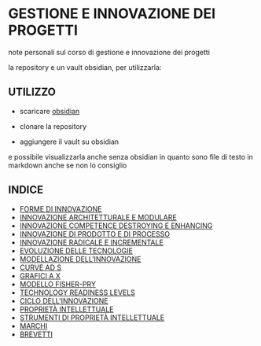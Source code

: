 # GESTIONE E INNOVAZIONE DEI PROGETTI
note personali sul corso di gestione e innovazione dei progetti

la repository e un vault obsidian, per utilizzarla:

## UTILIZZO

- scaricare [obsidian](https://obsidian.md/)

- clonare la repository

- aggiungere il vault su obsidian

e possibile visualizzarla anche senza obsidian in quanto sono file di testo in markdown anche se non lo consiglio

## INDICE

- [FORME DI INNOVAZIONE](pages/FORME%20DI%20INNOVAZIONE.md)
- [INNOVAZIONE ARCHITETTURALE E MODULARE](pages/INNOVAZIONE%20ARCHITETTURALE%20E%20MODULARE.md)
- [INNOVAZIONE COMPETENCE DESTROYING E ENHANCING](pages/INNOVAZIONE%20COMPETENCE%20DESTROYING%20E%20ENHANCING.md)
- [INNOVAZIONE DI PRODOTTO E DI PROCESSO](pages/INNOVAZIONE%20DI%20PRODOTTO%20E%20DI%20PROCESSO.md)
- [INNOVAZIONE RADICALE E INCREMENTALE](pages/INNOVAZIONE%20RADICALE%20E%20INCREMENTALE.md)
- [EVOLUZIONE DELLE TECNOLOGIE](pages/EVOLUZIONE%20DELLE%20TECNOLOGIE.md)
- [MODELLAZIONE DELL'INNOVAZIONE](pages/MODELLAZIONE%20DELL'INNOVAZIONE.md)
- [CURVE AD S](pages/CURVE%20AD%20S.md)
- [GRAFICI A X](pages/GRAFICI%20A%20X.md)
- [MODELLO FISHER-PRY](pages/MODELLO%20FISHER-PRY.md)
- [TECHNOLOGY READINESS LEVELS](pages/TECHNOLOGY%20READINESS%20LEVELS.md)
- [CICLO DELL'INNOVAZIONE](pages/CICLO%20DELL'INNOVAZIONE.md)
- [PROPRIETÀ INTELLETTUALE](pages/PROPRIETÀ%20INTELLETTUALE.md)
- [STRUMENTI DI PROPRIETÀ INTELLETTUALE](pages/STRUMENTI%20DI%20PROPRIETÀ%20INTELLETTUALE.md)
- [MARCHI](pages/MARCHI.md)
- [BREVETTI](pages/BREVETTI.md)
